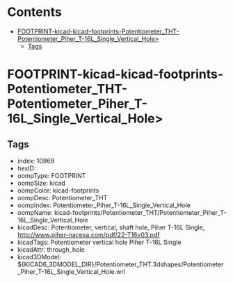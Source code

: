 



Contents
========

* [FOOTPRINT-kicad-kicad-footprints-Potentiometer_THT-Potentiometer_Piher_T-16L_Single_Vertical_Hole>](#footprint-kicad-kicad-footprints-potentiometer_tht-potentiometer_piher_t-16l_single_vertical_hole)
	* [Tags](#tags)

# FOOTPRINT-kicad-kicad-footprints-Potentiometer_THT-Potentiometer_Piher_T-16L_Single_Vertical_Hole>

## Tags

- index: 10969
- hexID: 
- oompType: FOOTPRINT
- oompSize: kicad
- oompColor: kicad-footprints
- oompDesc: Potentiometer_THT
- oompIndex: Potentiometer_Piher_T-16L_Single_Vertical_Hole
- oompName: kicad-footprints/Potentiometer_THT/Potentiometer_Piher_T-16L_Single_Vertical_Hole
- kicadDesc: Potentiometer, vertical, shaft hole, Piher T-16L Single, http://www.piher-nacesa.com/pdf/22-T16v03.pdf
- kicadTags: Potentiometer vertical hole Piher T-16L Single
- kicadAttr: through_hole
- kicad3DModel: ${KICAD6_3DMODEL_DIR}/Potentiometer_THT.3dshapes/Potentiometer_Piher_T-16L_Single_Vertical_Hole.wrl
